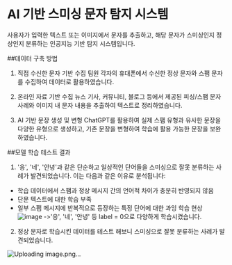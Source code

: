 # AI 기반 스미싱 문자 탐지 시스템

사용자가 입력한 텍스트 또는 이미지에서 문자를 추출하고, 해당 문자가 스미싱인지 정상인지 분류하는 인공지능 기반 탐지 시스템입니다.

##데이터 구축 방법
1. 직접 수신한 문자 기반 수집
팀원 각자의 휴대폰에서 수신한 정상 문자와 스팸 문자를 수집하여 데이터로 활용하였습니다.

2. 온라인 자료 기반 수집
뉴스 기사, 커뮤니티, 블로그 등에서 제공된 피싱/스팸 문자 사례와 이미지 내 문자 내용을 추출하여 텍스트로 정리하였습니다.

3. AI 기반 문장 생성 및 변형
ChatGPT를 활용하여 실제 스팸 유형과 유사한 문장을 다양한 유형으로 생성하고, 기존 문장을 변형하여 학습에 활용 가능한 문장을 보완하였습니다.

##모델 학습 테스트 결과
1. '응', '네', '안녕'과 같은 단순하고 일상적인 단어들을 스미싱으로 잘못 분류하는 사례가 발견되었습니다. 이는 다음과 같은 이유로 분석됩니다:

- 학습 데이터에서 스팸과 정상 메시지 간의 언어적 차이가 충분히 반영되지 않음
- 단문 텍스트에 대한 학습 부족
- 일부 스팸 메시지에 반복적으로 등장하는 특정 단어에 대한 과잉 학습 현상
![image](https://github.com/user-attachments/assets/c08c7711-45f8-4601-a015-d06230f0d7aa)
->'응', '네', '안녕' 등 label = 0으로 다양하게 학습시켰습니다.

2. 정상 문자로 학습시킨 데이터를 테스트 해보니 스미싱으로 잘못 분류하는 사례가 발견되었습니다.

![Uploading image.png…]()
